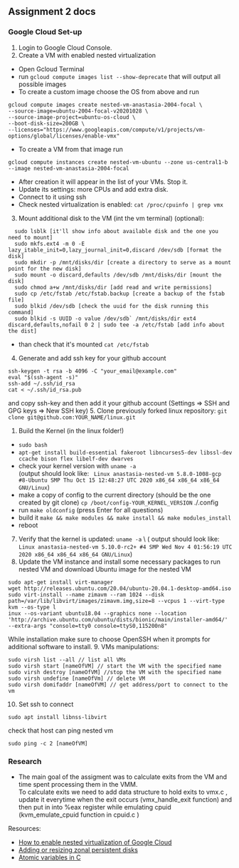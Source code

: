 ## Assignment 2 docs
### Google Cloud Set-up
1. Login to Google Cloud Console.
1. Create a VM with enabled nested virtualization
  * Open Gcloud Terminal
  * run `gcloud compute images list --show-deprecate` that will output all possible images 
  * To create a custom image choose the OS from above and run 
  ```
  gcloud compute images create nested-vm-anastasia-2004-focal \
  --source-image=ubuntu-2004-focal-v20201028 \
  --source-image-project=ubuntu-os-cloud \
  --boot-disk-size=200GB \
  --licenses="https://www.googleapis.com/compute/v1/projects/vm-options/global/licenses/enable-vmx"
  ```
  * To create a VM from that image run 
  ``` 
  gcloud compute instances create nested-vm-ubuntu --zone us-central1-b --image nested-vm-anastasia-2004-focal
  ```
  * After creation it will appear in the list of your VMs. Stop it.
  * Update its settings: more CPUs and add extra disk.
  * Connect to it using ssh
  * Check nested virtualization is enabled: `cat /proc/cpuinfo | grep vmx`
3. Mount additional disk to the VM (int the vm terminal) (optional):
```
  sudo lsblk [it'll show info about available disk and the one you need to mount]
  sudo mkfs.ext4 -m 0 -E lazy_itable_init=0,lazy_journal_init=0,discard /dev/sdb [format the disk]
  sudo mkdir -p /mnt/disks/dir [create a directory to serve as a mount point for the new disk]
  sudo mount -o discard,defaults /dev/sdb /mnt/disks/dir [mount the disk]
  sudo chmod a+w /mnt/disks/dir [add read and write permissions]
  sudo cp /etc/fstab /etc/fstab.backup [create a backup of the fstab file]
  sudo blkid /dev/sdb [check the uuid for the disk running this command]
  sudo blkid -s UUID -o value /dev/sdb` /mnt/disks/dir ext4 discard,defaults,nofail 0 2 | sudo tee -a /etc/fstab [add info about the dist]
  ```
  * than check that it's mounted `cat /etc/fstab`
4. Generate and add ssh key for your github account
  ``` 
  ssh-keygen -t rsa -b 4096 -C "your_email@example.com" 
  eval "$(ssh-agent -s)"
  ssh-add ~/.ssh/id_rsa
  cat < ~/.ssh/id_rsa.pub
  ```
  and copy ssh-key and then add it your github account (Settings => SSH and GPG keys => New SSH key)
5. Clone previously forked linux repository: `git clone git@github.com:YOUR_NAME/linux.git`
1. Build the Kernel (in the linux folder!)
  * `sudo bash`
  * `apt-get install build-essential fakeroot libncurses5-dev libssl-dev ccache bison flex libelf-dev dwarves`
  * check your kernel version with `uname -a` \
  (output should look like: `
Linux anastasia-nested-vm 5.8.0-1008-gcp #8-Ubuntu SMP Thu Oct 15 12:48:27 UTC 2020 x86_64 x86_64 x86_64 GNU/Linux`)
  * make a copy of config to the current directory (should be the one created by git clone) `cp /boot/config-YOUR_KERNEL_VERSION` ./.config
  * run `make oldconfig` (press Enter for all questions)
  * build it `make && make modules && make install && make modules_install`
  * reboot
7. Verify that the kernel is updated: `uname -a` \ 
 ( output should  look like: `Linux anastasia-nested-vm 5.10.0-rc2+ #4 SMP Wed Nov 4 01:56:19 UTC 2020 x86_64 x86_64 x86_64 GNU/Linux`)
8. Update the VM instance and install some necessary packages to run nested VM and download Ubuntu image for the nested VM
```
sudo apt-get install virt-manager 
wget http://releases.ubuntu.com/20.04/ubuntu-20.04.1-desktop-amd64.iso
sudo virt-install --name zimavm --ram 1024 --disk path=/var/lib/libvirt/images/zimavm.img,size=8 --vcpus 1 --virt-type kvm --os-type l
inux --os-variant ubuntu18.04 --graphics none --location 'http://archive.ubuntu.com/ubuntu/dists/bionic/main/installer-amd64/' --extra-args "console=tty0 console=ttyS0,115200n8"
```
While installation make sure to choose OpenSSH when it prompts for additional software to install.
9. VMs manipulations:
```
sudo virsh list --all // list all VMs
sudo virsh start [nameOfVM] // start the VM with the specified name
sudo virsh destroy [nameOfVM] //stop the VM with the specified name
sudo virsh undefine [nameOfVm] // delete VM
sudo virsh domifaddr [nameOfVM] // get address/port to connect to the vm
```
10. Set ssh to connect 
```
sudo apt install libnss-libvirt
```
check that host can ping nested vm
```
sudo ping -c 2 [nameOfVM]

```
 
 ### Research
 - The main goal of the assigment was to calculate exits from the VM and time spent processing them in the VMM. \
 To calculate exits we need to add data structure to hold exits to vmx.c , update it everytime when the exit occurs (vmx_handle_exit function) and then put in into %eax register while emulating cpuid (kvm_emulate_cpuid function in cpuid.c )
  
  
  
  Resources:
  - [How to enable nested virtualization of Google Cloud](https://www.cloudkb.net/how-to-enable-nested-virtualization-on-google-cloud/)
  - [Adding or resizing zonal persistent disks](https://cloud.google.com/compute/docs/disks/add-persistent-disk)
  - [Atomic variables in C](https://www.kernel.org/doc/Documentation/atomic_t.txt)
